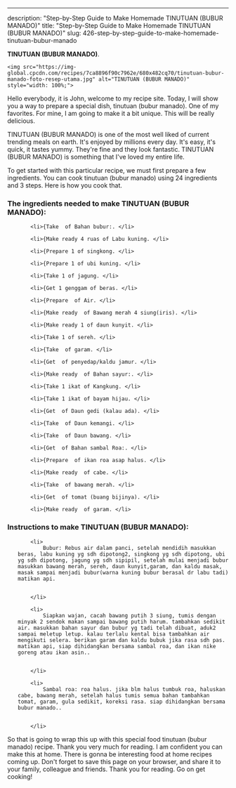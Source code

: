 ---
description: "Step-by-Step Guide to Make Homemade TINUTUAN (BUBUR MANADO)"
title: "Step-by-Step Guide to Make Homemade TINUTUAN (BUBUR MANADO)"
slug: 426-step-by-step-guide-to-make-homemade-tinutuan-bubur-manado

<p>
	<strong>TINUTUAN (BUBUR MANADO)</strong>. 
	
</p>
<p>
	
	<img src="https://img-global.cpcdn.com/recipes/7ca8896f90c7962e/680x482cq70/tinutuan-bubur-manado-foto-resep-utama.jpg" alt="TINUTUAN (BUBUR MANADO)" style="width: 100%;">
	
	
</p>
<p>
	Hello everybody, it is John, welcome to my recipe site. Today, I will show you a way to prepare a special dish, tinutuan (bubur manado). One of my favorites. For mine, I am going to make it a bit unique. This will be really delicious.
</p>
	
<p>
	
</p>
<p>
	TINUTUAN (BUBUR MANADO) is one of the most well liked of current trending meals on earth. It's enjoyed by millions every day. It's easy, it's quick, it tastes yummy. They're fine and they look fantastic. TINUTUAN (BUBUR MANADO) is something that I've loved my entire life.
</p>

<p>
To get started with this particular recipe, we must first prepare a few ingredients. You can cook tinutuan (bubur manado) using 24 ingredients and 3 steps. Here is how you cook that.
</p>

<h3>The ingredients needed to make TINUTUAN (BUBUR MANADO):</h3>

<ol>
	
		<li>{Take  of Bahan bubur:. </li>
	
		<li>{Make ready 4 ruas of Labu kuning. </li>
	
		<li>{Prepare 1 of singkong. </li>
	
		<li>{Prepare 1 of ubi kuning. </li>
	
		<li>{Take 1 of jagung. </li>
	
		<li>{Get 1 genggam of beras. </li>
	
		<li>{Prepare  of Air. </li>
	
		<li>{Make ready  of Bawang merah 4 siung(iris). </li>
	
		<li>{Make ready 1 of daun kunyit. </li>
	
		<li>{Take 1 of sereh. </li>
	
		<li>{Take  of garam. </li>
	
		<li>{Get  of penyedap/kaldu jamur. </li>
	
		<li>{Make ready  of Bahan sayur:. </li>
	
		<li>{Take 1 ikat of Kangkung. </li>
	
		<li>{Take 1 ikat of bayam hijau. </li>
	
		<li>{Get  of Daun gedi (kalau ada). </li>
	
		<li>{Take  of Daun kemangi. </li>
	
		<li>{Take  of Daun bawang. </li>
	
		<li>{Get  of Bahan sambal Roa:. </li>
	
		<li>{Prepare  of ikan roa asap halus. </li>
	
		<li>{Make ready  of cabe. </li>
	
		<li>{Take  of bawang merah. </li>
	
		<li>{Get  of tomat (buang bijinya). </li>
	
		<li>{Make ready  of garam. </li>
	
</ol>
<p>
	
</p>

<h3>Instructions to make TINUTUAN (BUBUR MANADO):</h3>

<ol>
	
		<li>
			Bubur: Rebus air dalam panci, setelah mendidih masukkan beras, labu kuning yg sdh dipotong2, singkong yg sdh dipotong, ubi yg sdh dipotong, jagung yg sdh sipipil, setelah mulai menjadi bubur masukkan bawang merah, sereh, daun kunyit,garam, dan kaldu masak, masak sampai menjadi bubur(warna kuning bubur berasal dr labu tadi) matikan api.
			
			
		</li>
	
		<li>
			Siapkan wajan, cacah bawang putih 3 siung, tumis dengan minyak 2 sendok makan sampai bawang putih harum. tambahkan sedikit air. masukkan bahan sayur dan bubur yg tadi telah dibuat, aduk2 sampai meletup letup. kalau terlalu kental bisa tambahkan air mengikuti selera. berikan garam dan kaldu bubuk jika rasa sdh pas. matikan api, siap dihidangkan bersama sambal roa, dan ikan nike goreng atau ikan asin..
			
			
		</li>
	
		<li>
			Sambal roa: roa halus. jika blm halus tumbuk roa, haluskan cabe, bawang merah, setelah halus tumis semua bahan tambahkan tomat, garam, gula sedikit, koreksi rasa. siap dihidangkan bersama bubur manado..
			
			
		</li>
	
</ol>

<p>
	
</p>

<p>
	So that is going to wrap this up with this special food tinutuan (bubur manado) recipe. Thank you very much for reading. I am confident you can make this at home. There is gonna be interesting food at home recipes coming up. Don't forget to save this page on your browser, and share it to your family, colleague and friends. Thank you for reading. Go on get cooking!
</p>
